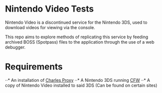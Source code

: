 # Nintendo Video Tests

Nintendo Video is a discontinued service for the Nintendo 3DS, used to download videos for viewing via the console.

This repo aims to explore methods of replicating this service by feeding archived BOSS (Spotpass) files to the application through the use of a web debugger.

# Requirements

⋅⋅* An installation of [Charles Proxy](https://www.charlesproxy.com/)
⋅⋅* A Nintendo 3DS running [CFW](https://3ds.hacks.guide/)
⋅⋅* A copy of Nintendo Video installed to said 3DS (Can be found on certain sites)
